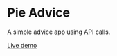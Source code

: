 # Pie Advice

A simple advice app using API calls.

[Live demo](https://62e1f33afe3aec2277c9209a--coruscating-frangipane-678ce5.netlify.app/)
